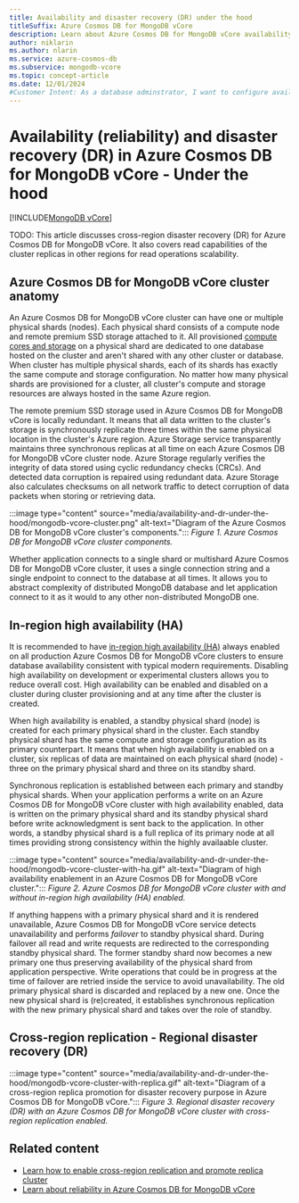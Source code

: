 ```yaml
---
title: Availability and disaster recovery (DR) under the hood
titleSuffix: Azure Cosmos DB for MongoDB vCore
description: Learn about Azure Cosmos DB for MongoDB vCore availability and disaster recovery internals.
author: niklarin
ms.author: nlarin
ms.service: azure-cosmos-db
ms.subservice: mongodb-vcore
ms.topic: concept-article
ms.date: 12/01/2024
#Customer Intent: As a database adminstrator, I want to configure availability and cross-region replication, so that I can have appropirtiate in-region and cross-region disaster recovery plans in the event of outages on different levels.
---
```


# Availability (reliability) and disaster recovery (DR) in Azure Cosmos DB for MongoDB vCore - Under the hood

[!INCLUDE[MongoDB vCore](~/reusable-content/ce-skilling/azure/includes/cosmos-db/includes/appliesto-mongodb-vcore.md)]

TODO: This article discusses cross-region disaster recovery (DR) for Azure Cosmos DB for MongoDB vCore. It also covers read capabilities of the cluster replicas in other regions for read operations scalability.

## Azure Cosmos DB for MongoDB vCore cluster anatomy
An Azure Cosmos DB for MongoDB vCore cluster can have one or multiple physical shards (nodes). Each physical shard consists of a compute node and remote premium SSD storage attached to it. All provisioned [compute cores and storage](./compute-storage.md) on a physical shard are dedicated to one database hosted on the cluster and aren't shared with any other cluster or database. When cluster has multiple physical shards, each of its shards has exactly the same compute and storage configuration. No matter how many physical shards are provisioned for a cluster, all cluster's compute and storage resources are always hosted in the same Azure region.

The remote premium SSD storage used in Azure Cosmos DB for MongoDB vCore is locally redundant. It means that all data written to the cluster's storage is synchronously replicate three times within the same physical location in the cluster's Azure region. Azure Storage service transparently maintains three synchronous replicas at all time on each Azure Cosmos DB for MongoDB vCore cluster node. Azure Storage regularly verifies the integrity of data stored using cyclic redundancy checks (CRCs). And detected data corruption is repaired using redundant data. Azure Storage also calculates checksums on all network traffic to detect corruption of data packets when storing or retrieving data.

:::image type="content" source="media/availability-and-dr-under-the-hood/mongodb-vcore-cluster.png" alt-text="Diagram of the Azure Cosmos DB for MongoDB vCore cluster's components.":::
*Figure 1. Azure Cosmos DB for MongoDB vCore cluster components.*

Whether application connects to a single shard or multishard Azure Cosmos DB for MongoDB vCore cluster, it uses a single connection string and a single endpoint to connect to the database at all times. It allows you to abstract complexity of distributed MongoDB database and let application  connect to it as it would to any other non-distributed MongoDB one.

## In-region high availability (HA)
It is recommended to have [in-region high availability (HA)](./high-availability.md) always enabled on all production Azure Cosmos DB for MongoDB vCore clusters to ensure database availability consistent with typical modern requirements. Disabling high availability on development or experimental clusters allows you to reduce overall cost. High availability can be enabled and disabled on a cluster during cluster provisioning and at any time after the cluster is created. 

When high availability is enabled, a standby physical shard (node) is created for each primary physical shard in the cluster. Each standby physical shard has the same compute and storage configuration as its primary counterpart. It means that when high availability is enabled on a cluster, six replicas of data are maintained on each physical shard (node) - three on the primary physical shard and three on its standby shard.

Synchronous replication is established between each primary and standby physical shards. When your application performs a write on an Azure Cosmos DB for MongoDB vCore cluster with high availability enabled, data is written on the primary physical shard and its standby physical shard before write acknowledgment is sent back to the application. In other words, a standby physical shard is a full replica of its primary node at all times providing strong consistency within the highly availaable cluster. 

:::image type="content" source="media/availability-and-dr-under-the-hood/mongodb-vcore-cluster-with-ha.gif" alt-text="Diagram of high availability enablement in an Azure Cosmos DB for MongoDB vCore cluster.":::
*Figure 2. Azure Cosmos DB for MongoDB vCore cluster with and without in-region high availability (HA) enabled.*

If anything happens with a primary physical shard and it is rendered unavailable, Azure Cosmos DB for MongoDB vCore service detects unavailability and performs *failover* to standby physical shard. During failover all read and write requests are redirected to the corresponding standby physical shard. The former standby shard now becomes a new primary one thus preserving availability of the physical shard from application perspective. Write operations that could be in progress at the time of failover are retried inside the service to avoid unavailability. The old primary physical shard is discarded and replaced by a new one. Once the new physical shard is (re)created, it establishes synchronous replication with the new primary physical shard and takes over the role of standby.

## Cross-region replication - Regional disaster recovery (DR)



:::image type="content" source="media/availability-and-dr-under-the-hood/mongodb-vcore-cluster-with-replica.gif" alt-text="Diagram of a cross-region replica promotion for disaster recovery purpose in Azure Cosmos DB for MongoDB vCore.":::
*Figure 3. Regional disaster recovery (DR) with an Azure Cosmos DB for MongoDB vCore cluster with cross-region replication enabled.*



## Related content

- [Learn how to enable cross-region replication and promote replica cluster](./how-to-cluster-replica.md)
- [Learn about reliability in Azure Cosmos DB for MongoDB vCore](/azure/reliability/reliability-cosmos-mongodb)
